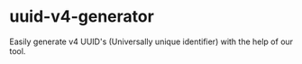 # uuid-v4-generator
Easily generate v4 UUID's (Universally unique identifier) with the help of our tool.
